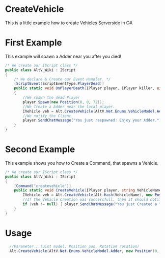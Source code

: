 # CreateVehicle
This is a little example how to create Vehicles Serverside in C#.

# First Example
This example will spawn a Adder near you after you died!
```csharp
/* We create our IScript class */
public class AltV_Wiki : IScript
{
    /* We declare & Create our Event Handler. */
    [ScriptEvent(ScriptEventType.PlayerDead)]
    public static void OnPlayerDeath(IPlayer player, IPlayer killer, uint reason)
    {
        //We spawn the dead Player
        player.Spawn(new Position(0, 0, 72));
        //We Create a Adder near the local player.
        IVehicle veh = Alt.CreateVehicle(AltV.Net.Enums.VehicleModel.Adder, new Position(player.Position.X, player.Position.Y + 1.5f, player.Position.Z), player.Rotation);
        //We notify the Client.
        player.SendChatMessage("You just respawned! Enjoy your Adder.");
    }
}
```
# Second Example
This example shows you how to Create a Command, that spawns a Vehicle.

```csharp
/* We create our IScript class */
public class AltV_Wiki : IScript
{
    [Command("createvehicle")]
    public static void CreateVehicle(IPlayer player, string VehicleName, int R = 0, int G = 0, int B = 0){
        IVehicle veh = Alt.CreateVehicle(Alt.Hash(VehicleName), new Position(player.Position.X, player.Position.Y + 1.5f, player.Position.Z), player.Rotation);
        //If the Vehicle Creation was successfull, then it should notify you.
        if (veh != null) { player.SendChatMessage("You just Created a " + VehicleName); }
    }
}
```

# Usage

```csharp
  //Parameter : (uint model, Position pos, Rotation rotation)
  Alt.CreateVehicle(AltV.Net.Enums.VehicleModel.Adder, new Position(0, 0, 0), new Rotation(0,0,0));
```
